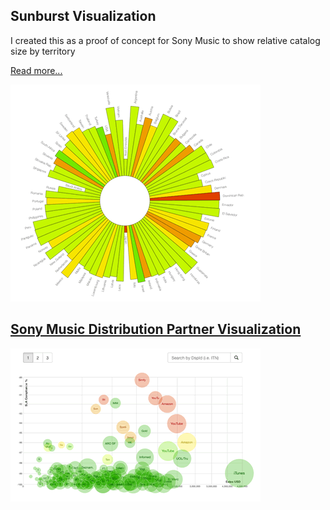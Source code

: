 
## Sunburst Visualization

I created this as a proof of concept for Sony Music to show relative catalog size by territory 

[Read more...](/sunburst)

![Sunburst](/sunburst/sunburst-sm.gif)


## [Sony Music Distribution Partner Visualization](/partnerviz)

![Sunburst](/partnerviz/partnerviz-sm.gif)




